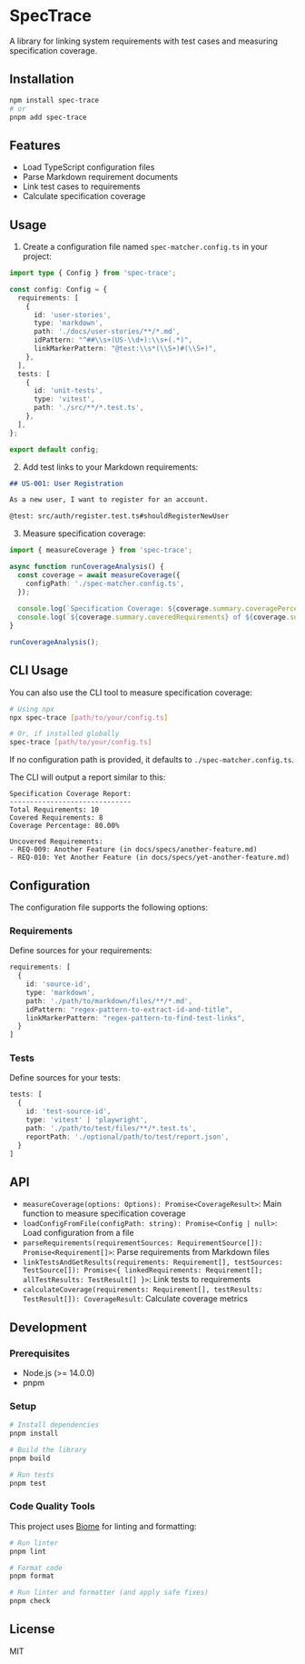 # SpecTrace

A library for linking system requirements with test cases and measuring specification coverage.

## Installation

```bash
npm install spec-trace
# or
pnpm add spec-trace
```

## Features

- Load TypeScript configuration files
- Parse Markdown requirement documents
- Link test cases to requirements
- Calculate specification coverage

## Usage

1. Create a configuration file named `spec-matcher.config.ts` in your project:

```typescript
import type { Config } from 'spec-trace';

const config: Config = {
  requirements: [
    {
      id: 'user-stories',
      type: 'markdown',
      path: './docs/user-stories/**/*.md',
      idPattern: "^##\\s+(US-\\d+):\\s+(.*)",
      linkMarkerPattern: "@test:\\s*(\\S+)#(\\S+)",
    },
  ],
  tests: [
    {
      id: 'unit-tests',
      type: 'vitest',
      path: './src/**/*.test.ts',
    },
  ],
};

export default config;
```

2. Add test links to your Markdown requirements:

```markdown
## US-001: User Registration

As a new user, I want to register for an account.

@test: src/auth/register.test.ts#shouldRegisterNewUser
```

3. Measure specification coverage:

```typescript
import { measureCoverage } from 'spec-trace';

async function runCoverageAnalysis() {
  const coverage = await measureCoverage({
    configPath: './spec-matcher.config.ts',
  });
  
  console.log(`Specification Coverage: ${coverage.summary.coveragePercentage.toFixed(2)}%`);
  console.log(`${coverage.summary.coveredRequirements} of ${coverage.summary.totalRequirements} requirements covered`);
}

runCoverageAnalysis();
```

## CLI Usage

You can also use the CLI tool to measure specification coverage:

```bash
# Using npx
npx spec-trace [path/to/your/config.ts]

# Or, if installed globally
spec-trace [path/to/your/config.ts]
```

If no configuration path is provided, it defaults to `./spec-matcher.config.ts`.

The CLI will output a report similar to this:

```
Specification Coverage Report:
------------------------------
Total Requirements: 10
Covered Requirements: 8
Coverage Percentage: 80.00%

Uncovered Requirements:
- REQ-009: Another Feature (in docs/specs/another-feature.md)
- REQ-010: Yet Another Feature (in docs/specs/yet-another-feature.md)
```

## Configuration

The configuration file supports the following options:

### Requirements

Define sources for your requirements:

```typescript
requirements: [
  {
    id: 'source-id',
    type: 'markdown',
    path: './path/to/markdown/files/**/*.md',
    idPattern: "regex-pattern-to-extract-id-and-title",
    linkMarkerPattern: "regex-pattern-to-find-test-links",
  }
]
```

### Tests

Define sources for your tests:

```typescript
tests: [
  {
    id: 'test-source-id',
    type: 'vitest' | 'playwright',
    path: './path/to/test/files/**/*.test.ts',
    reportPath: './optional/path/to/test/report.json',
  }
]
```

## API

- `measureCoverage(options: Options): Promise<CoverageResult>`: Main function to measure specification coverage
- `loadConfigFromFile(configPath: string): Promise<Config | null>`: Load configuration from a file
- `parseRequirements(requirementSources: RequirementSource[]): Promise<Requirement[]>`: Parse requirements from Markdown files
- `linkTestsAndGetResults(requirements: Requirement[], testSources: TestSource[]): Promise<{ linkedRequirements: Requirement[]; allTestResults: TestResult[] }>`: Link tests to requirements
- `calculateCoverage(requirements: Requirement[], testResults: TestResult[]): CoverageResult`: Calculate coverage metrics

## Development

### Prerequisites

- Node.js (>= 14.0.0)
- pnpm

### Setup

```bash
# Install dependencies
pnpm install

# Build the library
pnpm build

# Run tests
pnpm test
```

### Code Quality Tools

This project uses [Biome](https://biomejs.dev/) for linting and formatting:

```bash
# Run linter
pnpm lint

# Format code
pnpm format

# Run linter and formatter (and apply safe fixes)
pnpm check
```

## License

MIT

